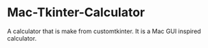 # Mac-Tkinter-Calculator
A calculator that is make from customtkinter. It is a Mac GUI inspired calculator.
